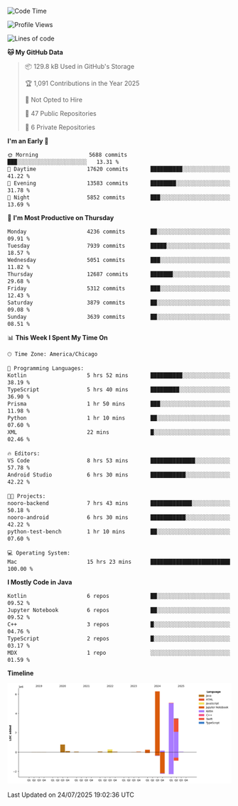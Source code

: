 <!--START_SECTION:waka-->
![Code Time](http://img.shields.io/badge/Code%20Time-1%2C374%20hrs%2050%20mins-blue)

![Profile Views](http://img.shields.io/badge/Profile%20Views-0-blue)

![Lines of code](https://img.shields.io/badge/From%20Hello%20World%20I%27ve%20Written-16.7%20million%20lines%20of%20code-blue)

**🐱 My GitHub Data** 

> 📦 129.8 kB Used in GitHub's Storage 
 > 
> 🏆 1,091 Contributions in the Year 2025
 > 
> 🚫 Not Opted to Hire
 > 
> 📜 47 Public Repositories 
 > 
> 🔑 6 Private Repositories 
 > 
**I'm an Early 🐤** 

```text
🌞 Morning                5688 commits        ███░░░░░░░░░░░░░░░░░░░░░░   13.31 % 
🌆 Daytime                17620 commits       ██████████░░░░░░░░░░░░░░░   41.22 % 
🌃 Evening                13583 commits       ████████░░░░░░░░░░░░░░░░░   31.78 % 
🌙 Night                  5852 commits        ███░░░░░░░░░░░░░░░░░░░░░░   13.69 % 
```
📅 **I'm Most Productive on Thursday** 

```text
Monday                   4236 commits        ██░░░░░░░░░░░░░░░░░░░░░░░   09.91 % 
Tuesday                  7939 commits        █████░░░░░░░░░░░░░░░░░░░░   18.57 % 
Wednesday                5051 commits        ███░░░░░░░░░░░░░░░░░░░░░░   11.82 % 
Thursday                 12687 commits       ███████░░░░░░░░░░░░░░░░░░   29.68 % 
Friday                   5312 commits        ███░░░░░░░░░░░░░░░░░░░░░░   12.43 % 
Saturday                 3879 commits        ██░░░░░░░░░░░░░░░░░░░░░░░   09.08 % 
Sunday                   3639 commits        ██░░░░░░░░░░░░░░░░░░░░░░░   08.51 % 
```


📊 **This Week I Spent My Time On** 

```text
🕑︎ Time Zone: America/Chicago

💬 Programming Languages: 
Kotlin                   5 hrs 52 mins       ██████████░░░░░░░░░░░░░░░   38.19 % 
TypeScript               5 hrs 40 mins       █████████░░░░░░░░░░░░░░░░   36.90 % 
Prisma                   1 hr 50 mins        ███░░░░░░░░░░░░░░░░░░░░░░   11.98 % 
Python                   1 hr 10 mins        ██░░░░░░░░░░░░░░░░░░░░░░░   07.60 % 
XML                      22 mins             █░░░░░░░░░░░░░░░░░░░░░░░░   02.46 % 

🔥 Editors: 
VS Code                  8 hrs 53 mins       ██████████████░░░░░░░░░░░   57.78 % 
Android Studio           6 hrs 30 mins       ███████████░░░░░░░░░░░░░░   42.22 % 

🐱‍💻 Projects: 
nooro-backend            7 hrs 43 mins       █████████████░░░░░░░░░░░░   50.18 % 
nooro-android            6 hrs 30 mins       ███████████░░░░░░░░░░░░░░   42.22 % 
python-test-bench        1 hr 10 mins        ██░░░░░░░░░░░░░░░░░░░░░░░   07.60 % 

💻 Operating System: 
Mac                      15 hrs 23 mins      █████████████████████████   100.00 % 
```

**I Mostly Code in Java** 

```text
Kotlin                   6 repos             ██░░░░░░░░░░░░░░░░░░░░░░░   09.52 % 
Jupyter Notebook         6 repos             ██░░░░░░░░░░░░░░░░░░░░░░░   09.52 % 
C++                      3 repos             █░░░░░░░░░░░░░░░░░░░░░░░░   04.76 % 
TypeScript               2 repos             █░░░░░░░░░░░░░░░░░░░░░░░░   03.17 % 
MDX                      1 repo              ░░░░░░░░░░░░░░░░░░░░░░░░░   01.59 % 
```



**Timeline**

![Lines of Code chart](https://raw.githubusercontent.com/phanijsp/phanijsp/main/assets/bar_graph.png)


 Last Updated on 24/07/2025 19:02:36 UTC
<!--END_SECTION:waka-->
